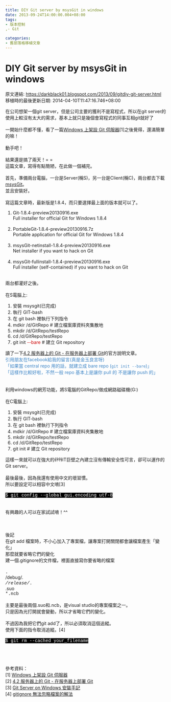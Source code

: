 ```yaml
---
title: DIY Git server by msysGit in windows
date: 2013-09-24T14:00:00.004+08:00
tags: 
- 版本控制
,- Git

categories:
- 舊部落格移植文章
---
```


# DIY Git server by msysGit in windows

原文連結: https://darkblack01.blogspot.com/2013/09/gitdiy-git-server.html
移植時的最後更新日期: 2014-04-10T11:47:16.746+08:00

在公司想架一個git server，但是公司主要的獲利不是寫程式，所以在git server的使用上較沒有太大的需求，基本上就只是幾個會寫程式的同事互相git就好了<br /><br />一開始什麼都不懂，看了一篇<a href="http://bone.twbbs.org.tw/blog/1487.html" target="_blank">Windows 上架設 Git 伺服器</a>[1]之後覺得，還滿簡單的嘛！<br /><br />動手吧！<br /><br />結果還是搞了兩天！= =<br />這篇文章，寫得有點簡陋，在此做一個補完。<br /><br />首先，準備兩台電腦，一台是Server(稱S)，另一台是Client(稱C)，兩台都去下載<a href="https://code.google.com/p/msysgit/downloads/list" target="_blank">msysGit</a>。<br />並且安裝好。<br /><br />寫這篇文章時，最新版是1.8.4，而只要選擇最上面的版本就可以了。<br /><ol><li>Git-1.8.4-preview20130916.exe<br />Full installer for official Git for Windows 1.8.4</li><br /><li>PortableGit-1.8.4-preview20130916.7z<br />Portable application for official Git for Windows 1.8.4</li><br /><li>msysGit-netinstall-1.8.4-preview20130916.exe<br />Net installer if you want to hack on Git</li><br /><li>msysGit-fullinstall-1.8.4-preview20130916.exe<br />Full installer (self-contained) if you want to hack on Git</li></ol><br />兩台都灌好之後。<br /><br />在S電腦上:<br /><ol><li>安裝 msysgit(已完成)</li><li>執行 GIT-bash</li><li>在 git bash 裡執行下列指令</li><li>mdkir /d/GitRepo # 建立檔案庫資料夾集散地</li><li>mkdir /d/GitRepo/testRepo</li><li>cd /d/GitRepo/testRepo</li><li>git init <span style="color: #cc0000;">--bare</span> # 建立 Git repository</li></ol>讀了一下<a href="http://git-scm.com/book/zh/%E6%9C%8D%E5%8A%A1%E5%99%A8%E4%B8%8A%E7%9A%84-Git-%E5%9C%A8%E6%9C%8D%E5%8A%A1%E5%99%A8%E4%B8%8A%E9%83%A8%E7%BD%B2-Git" target="_blank">4.2 服务器上的 Git - 在服务器上部署 Git</a>的官方說明文章。<br /><span style="color: #3d85c6;">引用朋友在facebook給我的留言(真是金玉良言呀)</span><br /><span style="color: #3d85c6;">「如果當 central repo 用的話，就建立成 bare repo (`git init --bare`)」</span><br /><span style="color: #3d85c6;">「這樣作比較好啦，不然一般 repo 基本上是讓你 pull 的 不是讓你 push 的」</span><br /><br /><br />利用windows的網芳功能，將S電腦的GitRepo/做成網路磁碟機(G:)<br /><br />在C電腦上:<br /><ol><li>安裝 msysgit(已完成)</li><li>執行 GIT-bash</li><li>在 git bash 裡執行下列指令</li><li>mdkir /d/GitRepo # 建立檔案庫資料夾集散地</li><li>mkdir /d/GitRepo/testRepo</li><li>cd /d/GitRepo/testRepo</li><li>git init # 建立 Git repository</li></ol>這樣一來就可以在強大的<strike>(??)</strike>IT巨壁之內建立沒有傳輸安全性可言，卻可以運作的Git server。<br /><br />最後最後，因為我還有使用中文的壞習慣。<br />所以要設定可以相容中文唷[3]<br /><br /><span style="background-color: black; color: white; font-family: Courier New, Courier, monospace;">$ git config --global gui.encoding utf-8</span><br /><br /><br />有興趣的人可以在家試試唷！^^<br /><div><br /></div><div><br /></div><div><br /></div>後記<br />在git add 檔案時，不小心加入了專案檔，讓專案打開關閉都會讓檔案產生「變化」<br />那麼就要省略它們的變化<br />建一個.gitignore的文件檔，裡面直接寫你要省略的檔案<br /><br /><span style="font-family: Courier New, Courier, monospace;">.*</span><br /><span style="font-family: Courier New, Courier, monospace;">*/debug/*.*</span><br /><span style="font-family: Courier New, Courier, monospace;">*/release/*.*</span><br /><span style="font-family: Courier New, Courier, monospace;">*.suo</span><br /><span style="font-family: Courier New, Courier, monospace;">*.ncb</span><br /><br />主要是最後兩個.suo和.ncb，是visual studio的專案檔案之一。<br />只是因為光打開就會變動，所以才省略它們的變化。<br /><br />不過因為我把它們git add了，所以必須取消這個追縱。<br />使用下面的指令取消追縱。[4]<br /><br /><span style="background-color: black; color: white; font-family: Courier New, Courier, monospace;">$ git rm --cached your_filename</span><br /><br /><br /><br /><br />參考資料：<br />[1]&nbsp;<a href="http://bone.twbbs.org.tw/blog/1487.html" target="_blank">Windows 上架設 Git 伺服器</a><br />[2] <a href="http://git-scm.com/book/zh/%E6%9C%8D%E5%8A%A1%E5%99%A8%E4%B8%8A%E7%9A%84-Git-%E5%9C%A8%E6%9C%8D%E5%8A%A1%E5%99%A8%E4%B8%8A%E9%83%A8%E7%BD%B2-Git" target="_blank">4.2 服务器上的 Git - 在服务器上部署 Git</a><br />[3]&nbsp;<a href="http://huan-lin.blogspot.com/2011/05/install-git-server-and-apache-on.html" target="_blank">Git Server on Windows 安裝手記</a><br />[4]&nbsp;<a href="http://wildjcrt.pixnet.net/blog/post/28872894-gitignore-%E7%84%A1%E6%B3%95%E5%BF%BD%E7%95%A5%E6%AA%94%E6%A1%88%E7%9A%84%E8%A7%A3%E6%B3%95" target="_blank">gitignore 無法忽略檔案的解法</a>
